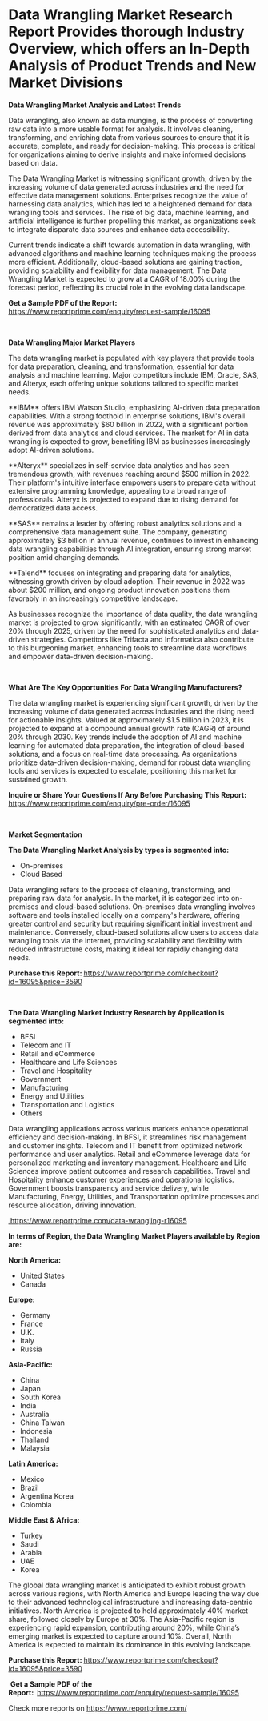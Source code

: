 <p><h1>Data Wrangling Market Research Report Provides thorough Industry Overview, which offers an In-Depth Analysis of Product Trends and New Market Divisions</h1></p><p><strong>Data Wrangling Market Analysis and Latest Trends</strong></p>
<p><p>Data wrangling, also known as data munging, is the process of converting raw data into a more usable format for analysis. It involves cleaning, transforming, and enriching data from various sources to ensure that it is accurate, complete, and ready for decision-making. This process is critical for organizations aiming to derive insights and make informed decisions based on data.</p><p>The Data Wrangling Market is witnessing significant growth, driven by the increasing volume of data generated across industries and the need for effective data management solutions. Enterprises recognize the value of harnessing data analytics, which has led to a heightened demand for data wrangling tools and services. The rise of big data, machine learning, and artificial intelligence is further propelling this market, as organizations seek to integrate disparate data sources and enhance data accessibility.</p><p>Current trends indicate a shift towards automation in data wrangling, with advanced algorithms and machine learning techniques making the process more efficient. Additionally, cloud-based solutions are gaining traction, providing scalability and flexibility for data management. The Data Wrangling Market is expected to grow at a CAGR of 18.00% during the forecast period, reflecting its crucial role in the evolving data landscape.</p></p>
<p><strong>Get a Sample PDF of the Report:&nbsp;</strong> <a href="https://www.reportprime.com/enquiry/request-sample/16095?utm_campaign=3033&utm_medium=2&utm_source=Github&utm_content=ia&utm_term=20032025&utm_id=data-wrangling">https://www.reportprime.com/enquiry/request-sample/16095</a></p>
<p>&nbsp;</p>
<p><strong>Data Wrangling Major Market Players</strong></p>
<p><p>The data wrangling market is populated with key players that provide tools for data preparation, cleaning, and transformation, essential for data analysis and machine learning. Major competitors include IBM, Oracle, SAS, and Alteryx, each offering unique solutions tailored to specific market needs.</p><p>**IBM** offers IBM Watson Studio, emphasizing AI-driven data preparation capabilities. With a strong foothold in enterprise solutions, IBM's overall revenue was approximately $60 billion in 2022, with a significant portion derived from data analytics and cloud services. The market for AI in data wrangling is expected to grow, benefiting IBM as businesses increasingly adopt AI-driven solutions.</p><p>**Alteryx** specializes in self-service data analytics and has seen tremendous growth, with revenues reaching around $500 million in 2022. Their platform's intuitive interface empowers users to prepare data without extensive programming knowledge, appealing to a broad range of professionals. Alteryx is projected to expand due to rising demand for democratized data access.</p><p>**SAS** remains a leader by offering robust analytics solutions and a comprehensive data management suite. The company, generating approximately $3 billion in annual revenue, continues to invest in enhancing data wrangling capabilities through AI integration, ensuring strong market position amid changing demands.</p><p>**Talend** focuses on integrating and preparing data for analytics, witnessing growth driven by cloud adoption. Their revenue in 2022 was about $200 million, and ongoing product innovation positions them favorably in an increasingly competitive landscape.</p><p>As businesses recognize the importance of data quality, the data wrangling market is projected to grow significantly, with an estimated CAGR of over 20% through 2025, driven by the need for sophisticated analytics and data-driven strategies. Competitors like Trifacta and Informatica also contribute to this burgeoning market, enhancing tools to streamline data workflows and empower data-driven decision-making.</p></p>
<p>&nbsp;</p>
<p><strong>What Are The Key Opportunities For Data Wrangling Manufacturers?</strong></p>
<p><p>The data wrangling market is experiencing significant growth, driven by the increasing volume of data generated across industries and the rising need for actionable insights. Valued at approximately $1.5 billion in 2023, it is projected to expand at a compound annual growth rate (CAGR) of around 20% through 2030. Key trends include the adoption of AI and machine learning for automated data preparation, the integration of cloud-based solutions, and a focus on real-time data processing. As organizations prioritize data-driven decision-making, demand for robust data wrangling tools and services is expected to escalate, positioning this market for sustained growth.</p></p>
<p><strong>Inquire or Share Your Questions If Any Before Purchasing This Report:</strong> <a href="https://www.reportprime.com/enquiry/pre-order/16095?utm_campaign=3033&utm_medium=2&utm_source=Github&utm_content=ia&utm_term=20032025&utm_id=data-wrangling">https://www.reportprime.com/enquiry/pre-order/16095</a></p>
<p>&nbsp;</p>
<p><strong>Market Segmentation</strong></p>
<p><strong>The Data Wrangling Market Analysis by types is segmented into:</strong></p>
<p><ul><li>On-premises</li><li>Cloud Based</li></ul></p>
<p><p>Data wrangling refers to the process of cleaning, transforming, and preparing raw data for analysis. In the market, it is categorized into on-premises and cloud-based solutions. On-premises data wrangling involves software and tools installed locally on a company's hardware, offering greater control and security but requiring significant initial investment and maintenance. Conversely, cloud-based solutions allow users to access data wrangling tools via the internet, providing scalability and flexibility with reduced infrastructure costs, making it ideal for rapidly changing data needs.</p></p>
<p><strong>Purchase this Report:&nbsp;</strong><a href="https://www.reportprime.com/checkout?id=16095&price=3590&utm_campaign=3033&utm_medium=2&utm_source=Github&utm_content=ia&utm_term=20032025&utm_id=data-wrangling">https://www.reportprime.com/checkout?id=16095&price=3590</a></p>
<p>&nbsp;</p>
<p><strong>The Data Wrangling Market Industry Research by Application is segmented into:</strong></p>
<p><ul><li>BFSI</li><li>Telecom and IT</li><li>Retail and eCommerce</li><li>Healthcare and Life Sciences</li><li>Travel and Hospitality</li><li>Government</li><li>Manufacturing</li><li>Energy and Utilities</li><li>Transportation and Logistics</li><li>Others</li></ul></p>
<p><p>Data wrangling applications across various markets enhance operational efficiency and decision-making. In BFSI, it streamlines risk management and customer insights. Telecom and IT benefit from optimized network performance and user analytics. Retail and eCommerce leverage data for personalized marketing and inventory management. Healthcare and Life Sciences improve patient outcomes and research capabilities. Travel and Hospitality enhance customer experiences and operational logistics. Government boosts transparency and service delivery, while Manufacturing, Energy, Utilities, and Transportation optimize processes and resource allocation, driving innovation.</p></p>
<p><a href="https://www.reportprime.com/data-wrangling-r16095?utm_campaign=3033&utm_medium=2&utm_source=Github&utm_content=ia&utm_term=20032025&utm_id=data-wrangling">&nbsp;https://www.reportprime.com/data-wrangling-r16095</a></p>
<p><strong>In terms of Region, the Data Wrangling Market Players available by Region are:</strong></p>
<p>
    <p> <strong> North America: </strong>
        <ul>
            <li>United States</li>
            <li>Canada</li>
        </ul>
        </p> 
    <p> <strong> Europe: </strong>
        <ul>
            <li>Germany</li>
            <li>France</li>
            <li>U.K.</li>
            <li>Italy</li>
            <li>Russia</li>
        </ul>
        </p> 
    <p> <strong> Asia-Pacific: </strong>
        <ul>
            <li>China</li>
            <li>Japan</li>
            <li>South Korea</li>
            <li>India</li>
            <li>Australia</li>
            <li>China Taiwan</li>
            <li>Indonesia</li>
            <li>Thailand</li>
            <li>Malaysia</li>
        </ul>
        </p> 
    <p> <strong> Latin America: </strong>
        <ul>
            <li>Mexico</li>
            <li>Brazil</li>
            <li>Argentina Korea</li>
            <li>Colombia</li>
        </ul>
        </p> 
    <p> <strong> Middle East & Africa: </strong>
        <ul>
            <li>Turkey</li>
            <li>Saudi</li>
            <li>Arabia</li>
            <li>UAE</li>
            <li>Korea</li>
        </ul>
    </p>
    </p>
<p><p>The global data wrangling market is anticipated to exhibit robust growth across various regions, with North America and Europe leading the way due to their advanced technological infrastructure and increasing data-centric initiatives. North America is projected to hold approximately 40% market share, followed closely by Europe at 30%. The Asia-Pacific region is experiencing rapid expansion, contributing around 20%, while China’s emerging market is expected to capture around 10%. Overall, North America is expected to maintain its dominance in this evolving landscape.</p></p>
<p><strong>Purchase this Report: </strong><a href="https://www.reportprime.com/checkout?id=16095&price=3590&utm_campaign=3033&utm_medium=2&utm_source=Github&utm_content=ia&utm_term=20032025&utm_id=data-wrangling">https://www.reportprime.com/checkout?id=16095&price=3590</a></p>
<p>&nbsp;<strong>Get a Sample PDF of the Report:&nbsp;&nbsp;</strong><a href="https://www.reportprime.com/enquiry/request-sample/16095?utm_campaign=3033&utm_medium=2&utm_source=Github&utm_content=ia&utm_term=20032025&utm_id=data-wrangling">https://www.reportprime.com/enquiry/request-sample/16095</a></p>
<p><strong></strong></p>
<p>Check more reports on <a href="https://www.reportprime.com/?utm_campaign=3033&utm_medium=2&utm_source=Github&utm_content=ia&utm_term=20032025&utm_id=data-wrangling">https://www.reportprime.com/</a></p>